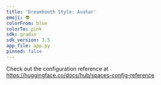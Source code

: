 ```yaml
---
title: 'Dreambooth Style: Avatar'
emoji: 👽
colorFrom: blue
colorTo: pink
sdk: gradio
sdk_version: 3.5
app_file: app.py
pinned: false
---
```


Check out the configuration reference at https://huggingface.co/docs/hub/spaces-config-reference
